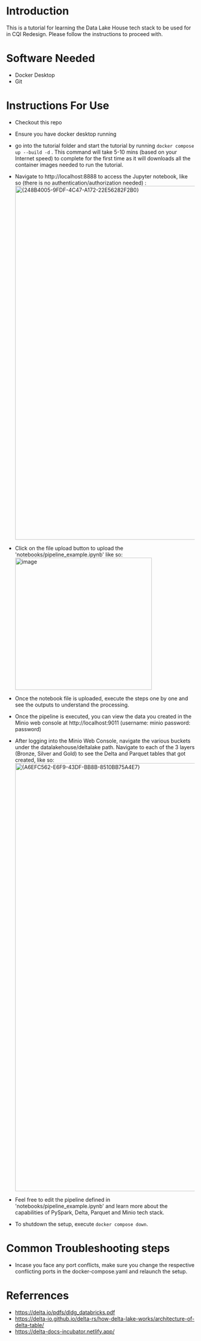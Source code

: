 # Introduction
This is a tutorial for learning the Data Lake House tech stack to be used for in CQI Redesign. Please follow the instructions to proceed with.

# Software Needed
* Docker Desktop
* Git

# Instructions For Use

* Checkout this repo
* Ensure you have docker desktop running
* go into the tutorial folder and start the tutorial by running `docker compose up --build -d` . This command will take 5-10 mins (based on your Internet speed) to complete for the first time as it will downloads all the container images needed to run the tutorial.
* Navigate to http://localhost:8888 to access the Jupyter notebook, like so (there is no authentication/authorization needed) :
  <img width="1311" height="942" alt="{248B4005-9FDF-4C47-A172-22E56282F2B0}" src="https://github.com/user-attachments/assets/afeabd2d-9484-45dd-9d24-7745610e71ac" />

* Click on the file upload button to upload the 'notebooks/pipeline_example.ipynb' like so:
  <img width="365" height="352" alt="image" src="https://github.com/user-attachments/assets/186d587f-06e3-4447-acdd-352062c9dc23" />
* Once the notebook file is uploaded, execute the steps one by one and see the outputs to understand the processing.
* Once the pipeline is executed, you can view the data you created in the Minio web console at http://localhost:9011 (username: minio password: password)
* After logging into the Minio Web Console, navigate the various buckets under the datalakehouse/deltalake path. Navigate to each of the 3 layers (Bronze, Silver and Gold) to see the Delta and Parquet tables that got created, like so:
  <img width="1920" height="1140" alt="{A6EFC562-E6F9-43DF-BB8B-8510BB75A4E7}" src="https://github.com/user-attachments/assets/87188d6a-8f85-4e7f-ae4b-2f78691b9918" />

* Feel free to edit the pipeline defined in 'notebooks/pipeline_example.ipynb' and learn more about the capabilities of  PySpark, Delta, Parquet and Minio tech stack.
* To shutdown the setup, execute `docker compose down`.

# Common Troubleshooting steps
* Incase you face any port conflicts, make sure you change the respective conflicting ports in the docker-compose.yaml and relaunch the setup.


# Referrences 
* https://delta.io/pdfs/dldg_databricks.pdf
* https://delta-io.github.io/delta-rs/how-delta-lake-works/architecture-of-delta-table/
* https://delta-docs-incubator.netlify.app/
